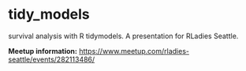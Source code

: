 # tidy_models
survival analysis with R tidymodels. A presentation for RLadies Seattle. 

**Meetup information:**
https://www.meetup.com/rladies-seattle/events/282113486/
